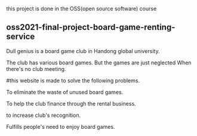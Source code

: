 this project is done in the OSS(open source software) course 

## oss2021-final-project-board-game-renting-service
Dull genius is a board game club in Handong global university. 

The club has various board games. But the games are just neglected When there's no club meeting.



#this website is made to solve the following problems.

To eliminate the waste of unused board games.

To help the club finance through the rental business.

to increase club's recognition.

Fulfills people's need to enjoy board games.
